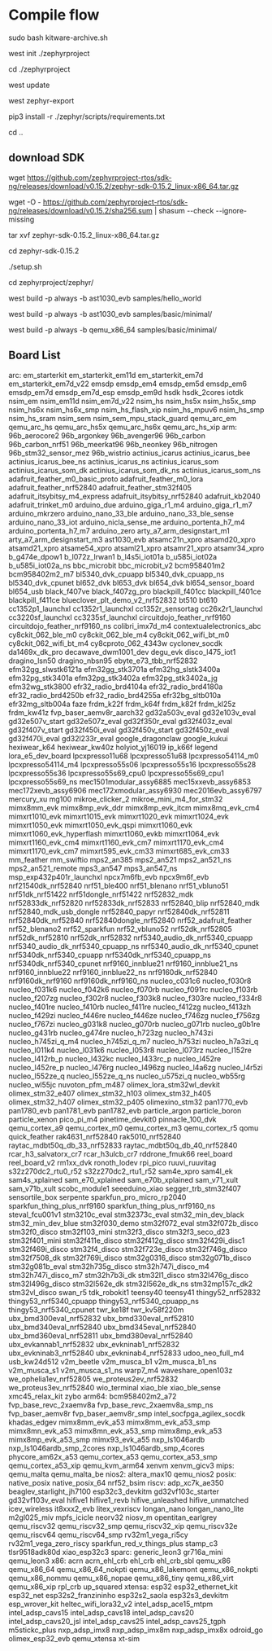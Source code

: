 # Compile flow 

sudo bash kitware-archive.sh

west init ./zephyrproject

cd ./zephyrproject

west update

west zephyr-export

pip3 install -r ./zephyr/scripts/requirements.txt

cd ..

## download SDK

wget https://github.com/zephyrproject-rtos/sdk-ng/releases/download/v0.15.2/zephyr-sdk-0.15.2_linux-x86_64.tar.gz

wget -O - https://github.com/zephyrproject-rtos/sdk-ng/releases/download/v0.15.2/sha256.sum | shasum --check --ignore-missing

tar xvf zephyr-sdk-0.15.2_linux-x86_64.tar.gz

cd zephyr-sdk-0.15.2

./setup.sh

cd zephyrproject/zephyr/


west build -p always -b ast1030_evb  samples/hello_world

west build -p always -b ast1030_evb  samples/basic/minimal/

west build -p always -b qemu_x86_64  samples/basic/minimal/

## Board List
arc:
  em_starterkit
  em_starterkit_em11d
  em_starterkit_em7d
  em_starterkit_em7d_v22
  emsdp
  emsdp_em4
  emsdp_em5d
  emsdp_em6
  emsdp_em7d
  emsdp_em7d_esp
  emsdp_em9d
  hsdk
  hsdk_2cores
  iotdk
  nsim_em
  nsim_em11d
  nsim_em7d_v22
  nsim_hs
  nsim_hs5x
  nsim_hs5x_smp
  nsim_hs6x
  nsim_hs6x_smp
  nsim_hs_flash_xip
  nsim_hs_mpuv6
  nsim_hs_smp
  nsim_hs_sram
  nsim_sem
  nsim_sem_mpu_stack_guard
  qemu_arc_em
  qemu_arc_hs
  qemu_arc_hs5x
  qemu_arc_hs6x
  qemu_arc_hs_xip
arm:
  96b_aerocore2
  96b_argonkey
  96b_avenger96
  96b_carbon
  96b_carbon_nrf51
  96b_meerkat96
  96b_neonkey
  96b_nitrogen
  96b_stm32_sensor_mez
  96b_wistrio
  actinius_icarus
  actinius_icarus_bee
  actinius_icarus_bee_ns
  actinius_icarus_ns
  actinius_icarus_som
  actinius_icarus_som_dk
  actinius_icarus_som_dk_ns
  actinius_icarus_som_ns
  adafruit_feather_m0_basic_proto
  adafruit_feather_m0_lora
  adafruit_feather_nrf52840
  adafruit_feather_stm32f405
  adafruit_itsybitsy_m4_express
  adafruit_itsybitsy_nrf52840
  adafruit_kb2040
  adafruit_trinket_m0
  arduino_due
  arduino_giga_r1_m4
  arduino_giga_r1_m7
  arduino_mkrzero
  arduino_nano_33_ble
  arduino_nano_33_ble_sense
  arduino_nano_33_iot
  arduino_nicla_sense_me
  arduino_portenta_h7_m4
  arduino_portenta_h7_m7
  arduino_zero
  arty_a7_arm_designstart_m1
  arty_a7_arm_designstart_m3
  ast1030_evb
  atsamc21n_xpro
  atsamd20_xpro
  atsamd21_xpro
  atsame54_xpro
  atsaml21_xpro
  atsamr21_xpro
  atsamr34_xpro
  b_g474e_dpow1
  b_l072z_lrwan1
  b_l4s5i_iot01a
  b_u585i_iot02a
  b_u585i_iot02a_ns
  bbc_microbit
  bbc_microbit_v2
  bcm958401m2
  bcm958402m2_m7
  bl5340_dvk_cpuapp
  bl5340_dvk_cpuapp_ns
  bl5340_dvk_cpunet
  bl652_dvk
  bl653_dvk
  bl654_dvk
  bl654_sensor_board
  bl654_usb
  black_f407ve
  black_f407zg_pro
  blackpill_f401cc
  blackpill_f401ce
  blackpill_f411ce
  blueclover_plt_demo_v2_nrf52832
  bt510
  bt610
  cc1352p1_launchxl
  cc1352r1_launchxl
  cc1352r_sensortag
  cc26x2r1_launchxl
  cc3220sf_launchxl
  cc3235sf_launchxl
  circuitdojo_feather_nrf9160
  circuitdojo_feather_nrf9160_ns
  colibri_imx7d_m4
  contextualelectronics_abc
  cy8ckit_062_ble_m0
  cy8ckit_062_ble_m4
  cy8ckit_062_wifi_bt_m0
  cy8ckit_062_wifi_bt_m4
  cy8cproto_062_4343w
  cyclonev_socdk
  da1469x_dk_pro
  decawave_dwm1001_dev
  degu_evk
  disco_l475_iot1
  dragino_lsn50
  dragino_nbsn95
  ebyte_e73_tbb_nrf52832
  efm32gg_slwstk6121a
  efm32gg_stk3701a
  efm32hg_slstk3400a
  efm32pg_stk3401a
  efm32pg_stk3402a
  efm32pg_stk3402a_jg
  efm32wg_stk3800
  efr32_radio_brd4104a
  efr32_radio_brd4180a
  efr32_radio_brd4250b
  efr32_radio_brd4255a
  efr32bg_sltb010a
  efr32mg_sltb004a
  faze
  frdm_k22f
  frdm_k64f
  frdm_k82f
  frdm_kl25z
  frdm_kw41z
  fvp_baser_aemv8r_aarch32
  gd32a503v_eval
  gd32e103v_eval
  gd32e507v_start
  gd32e507z_eval
  gd32f350r_eval
  gd32f403z_eval
  gd32f407v_start
  gd32f450i_eval
  gd32f450v_start
  gd32f450z_eval
  gd32f470i_eval
  gd32l233r_eval
  google_dragonclaw
  google_kukui
  hexiwear_k64
  hexiwear_kw40z
  holyiot_yj16019
  ip_k66f
  legend
  lora_e5_dev_board
  lpcxpresso11u68
  lpcxpresso51u68
  lpcxpresso54114_m0
  lpcxpresso54114_m4
  lpcxpresso55s06
  lpcxpresso55s16
  lpcxpresso55s28
  lpcxpresso55s36
  lpcxpresso55s69_cpu0
  lpcxpresso55s69_cpu1
  lpcxpresso55s69_ns
  mec1501modular_assy6885
  mec15xxevb_assy6853
  mec172xevb_assy6906
  mec172xmodular_assy6930
  mec2016evb_assy6797
  mercury_xu
  mg100
  mikroe_clicker_2
  mikroe_mini_m4_for_stm32
  mimx8mm_evk
  mimx8mp_evk_ddr
  mimx8mp_evk_itcm
  mimx8mq_evk_cm4
  mimxrt1010_evk
  mimxrt1015_evk
  mimxrt1020_evk
  mimxrt1024_evk
  mimxrt1050_evk
  mimxrt1050_evk_qspi
  mimxrt1060_evk
  mimxrt1060_evk_hyperflash
  mimxrt1060_evkb
  mimxrt1064_evk
  mimxrt1160_evk_cm4
  mimxrt1160_evk_cm7
  mimxrt1170_evk_cm4
  mimxrt1170_evk_cm7
  mimxrt595_evk_cm33
  mimxrt685_evk_cm33
  mm_feather
  mm_swiftio
  mps2_an385
  mps2_an521
  mps2_an521_ns
  mps2_an521_remote
  mps3_an547
  mps3_an547_ns
  msp_exp432p401r_launchxl
  npcx7m6fb_evb
  npcx9m6f_evb
  nrf21540dk_nrf52840
  nrf51_ble400
  nrf51_blenano
  nrf51_vbluno51
  nrf51dk_nrf51422
  nrf51dongle_nrf51422
  nrf52832_mdk
  nrf52833dk_nrf52820
  nrf52833dk_nrf52833
  nrf52840_blip
  nrf52840_mdk
  nrf52840_mdk_usb_dongle
  nrf52840_papyr
  nrf52840dk_nrf52811
  nrf52840dk_nrf52840
  nrf52840dongle_nrf52840
  nrf52_adafruit_feather
  nrf52_blenano2
  nrf52_sparkfun
  nrf52_vbluno52
  nrf52dk_nrf52805
  nrf52dk_nrf52810
  nrf52dk_nrf52832
  nrf5340_audio_dk_nrf5340_cpuapp
  nrf5340_audio_dk_nrf5340_cpuapp_ns
  nrf5340_audio_dk_nrf5340_cpunet
  nrf5340dk_nrf5340_cpuapp
  nrf5340dk_nrf5340_cpuapp_ns
  nrf5340dk_nrf5340_cpunet
  nrf9160_innblue21
  nrf9160_innblue21_ns
  nrf9160_innblue22
  nrf9160_innblue22_ns
  nrf9160dk_nrf52840
  nrf9160dk_nrf9160
  nrf9160dk_nrf9160_ns
  nucleo_c031c6
  nucleo_f030r8
  nucleo_f031k6
  nucleo_f042k6
  nucleo_f070rb
  nucleo_f091rc
  nucleo_f103rb
  nucleo_f207zg
  nucleo_f302r8
  nucleo_f303k8
  nucleo_f303re
  nucleo_f334r8
  nucleo_f401re
  nucleo_f410rb
  nucleo_f411re
  nucleo_f412zg
  nucleo_f413zh
  nucleo_f429zi
  nucleo_f446re
  nucleo_f446ze
  nucleo_f746zg
  nucleo_f756zg
  nucleo_f767zi
  nucleo_g031k8
  nucleo_g070rb
  nucleo_g071rb
  nucleo_g0b1re
  nucleo_g431rb
  nucleo_g474re
  nucleo_h723zg
  nucleo_h743zi
  nucleo_h745zi_q_m4
  nucleo_h745zi_q_m7
  nucleo_h753zi
  nucleo_h7a3zi_q
  nucleo_l011k4
  nucleo_l031k6
  nucleo_l053r8
  nucleo_l073rz
  nucleo_l152re
  nucleo_l412rb_p
  nucleo_l432kc
  nucleo_l433rc_p
  nucleo_l452re
  nucleo_l452re_p
  nucleo_l476rg
  nucleo_l496zg
  nucleo_l4a6zg
  nucleo_l4r5zi
  nucleo_l552ze_q
  nucleo_l552ze_q_ns
  nucleo_u575zi_q
  nucleo_wb55rg
  nucleo_wl55jc
  nuvoton_pfm_m487
  olimex_lora_stm32wl_devkit
  olimex_stm32_e407
  olimex_stm32_h103
  olimex_stm32_h405
  olimex_stm32_h407
  olimex_stm32_p405
  olimexino_stm32
  pan1770_evb
  pan1780_evb
  pan1781_evb
  pan1782_evb
  particle_argon
  particle_boron
  particle_xenon
  pico_pi_m4
  pinetime_devkit0
  pinnacle_100_dvk
  qemu_cortex_a9
  qemu_cortex_m0
  qemu_cortex_m3
  qemu_cortex_r5
  qomu
  quick_feather
  rak4631_nrf52840
  rak5010_nrf52840
  raytac_mdbt50q_db_33_nrf52833
  raytac_mdbt50q_db_40_nrf52840
  rcar_h3_salvatorx_cr7
  rcar_h3ulcb_cr7
  rddrone_fmuk66
  reel_board
  reel_board_v2
  rm1xx_dvk
  ronoth_lodev
  rpi_pico
  ruuvi_ruuvitag
  s32z270dc2_rtu0_r52
  s32z270dc2_rtu1_r52
  sam4e_xpro
  sam4l_ek
  sam4s_xplained
  sam_e70_xplained
  sam_e70b_xplained
  sam_v71_xult
  sam_v71b_xult
  scobc_module1
  seeeduino_xiao
  segger_trb_stm32f407
  sensortile_box
  serpente
  sparkfun_pro_micro_rp2040
  sparkfun_thing_plus_nrf9160
  sparkfun_thing_plus_nrf9160_ns
  steval_fcu001v1
  stm3210c_eval
  stm32373c_eval
  stm32_min_dev_black
  stm32_min_dev_blue
  stm32f030_demo
  stm32f072_eval
  stm32f072b_disco
  stm32f0_disco
  stm32f103_mini
  stm32f3_disco
  stm32f3_seco_d23
  stm32f401_mini
  stm32f411e_disco
  stm32f412g_disco
  stm32f429i_disc1
  stm32f469i_disco
  stm32f4_disco
  stm32f723e_disco
  stm32f746g_disco
  stm32f7508_dk
  stm32f769i_disco
  stm32g0316_disco
  stm32g071b_disco
  stm32g081b_eval
  stm32h735g_disco
  stm32h747i_disco_m4
  stm32h747i_disco_m7
  stm32h7b3i_dk
  stm32l1_disco
  stm32l476g_disco
  stm32l496g_disco
  stm32l562e_dk
  stm32l562e_dk_ns
  stm32mp157c_dk2
  stm32vl_disco
  swan_r5
  tdk_robokit1
  teensy40
  teensy41
  thingy52_nrf52832
  thingy53_nrf5340_cpuapp
  thingy53_nrf5340_cpuapp_ns
  thingy53_nrf5340_cpunet
  twr_ke18f
  twr_kv58f220m
  ubx_bmd300eval_nrf52832
  ubx_bmd330eval_nrf52810
  ubx_bmd340eval_nrf52840
  ubx_bmd345eval_nrf52840
  ubx_bmd360eval_nrf52811
  ubx_bmd380eval_nrf52840
  ubx_evkannab1_nrf52832
  ubx_evkninab1_nrf52832
  ubx_evkninab3_nrf52840
  ubx_evkninab4_nrf52833
  udoo_neo_full_m4
  usb_kw24d512
  v2m_beetle
  v2m_musca_b1
  v2m_musca_b1_ns
  v2m_musca_s1
  v2m_musca_s1_ns
  warp7_m4
  waveshare_open103z
  we_ophelia1ev_nrf52805
  we_proteus2ev_nrf52832
  we_proteus3ev_nrf52840
  wio_terminal
  xiao_ble
  xiao_ble_sense
  xmc45_relax_kit
  zybo
arm64:
  bcm958402m2_a72
  fvp_base_revc_2xaemv8a
  fvp_base_revc_2xaemv8a_smp_ns
  fvp_baser_aemv8r
  fvp_baser_aemv8r_smp
  intel_socfpga_agilex_socdk
  khadas_edgev
  mimx8mm_evk_a53
  mimx8mm_evk_a53_smp
  mimx8mn_evk_a53
  mimx8mn_evk_a53_smp
  mimx8mp_evk_a53
  mimx8mp_evk_a53_smp
  mimx93_evk_a55
  nxp_ls1046ardb
  nxp_ls1046ardb_smp_2cores
  nxp_ls1046ardb_smp_4cores
  phycore_am62x_a53
  qemu_cortex_a53
  qemu_cortex_a53_smp
  qemu_cortex_a53_xip
  qemu_kvm_arm64
  xenvm
  xenvm_gicv3
mips:
  qemu_malta
  qemu_malta_be
nios2:
  altera_max10
  qemu_nios2
posix:
  native_posix
  native_posix_64
  nrf52_bsim
riscv:
  adp_xc7k_ae350
  beaglev_starlight_jh7100
  esp32c3_devkitm
  gd32vf103c_starter
  gd32vf103v_eval
  hifive1
  hifive1_revb
  hifive_unleashed
  hifive_unmatched
  icev_wireless
  it8xxx2_evb
  litex_vexriscv
  longan_nano
  longan_nano_lite
  m2gl025_miv
  mpfs_icicle
  neorv32
  niosv_m
  opentitan_earlgrey
  qemu_riscv32
  qemu_riscv32_smp
  qemu_riscv32_xip
  qemu_riscv32e
  qemu_riscv64
  qemu_riscv64_smp
  rv32m1_vega_ri5cy
  rv32m1_vega_zero_riscy
  sparkfun_red_v_things_plus
  stamp_c3
  tlsr9518adk80d
  xiao_esp32c3
sparc:
  generic_leon3
  gr716a_mini
  qemu_leon3
x86:
  acrn
  acrn_ehl_crb
  ehl_crb
  ehl_crb_sbl
  qemu_x86
  qemu_x86_64
  qemu_x86_64_nokpti
  qemu_x86_lakemont
  qemu_x86_nokpti
  qemu_x86_nommu
  qemu_x86_nopae
  qemu_x86_tiny
  qemu_x86_virt
  qemu_x86_xip
  rpl_crb
  up_squared
xtensa:
  esp32
  esp32_ethernet_kit
  esp32_net
  esp32s2_franzininho
  esp32s2_saola
  esp32s3_devkitm
  esp_wrover_kit
  heltec_wifi_lora32_v2
  intel_adsp_ace15_mtpm
  intel_adsp_cavs15
  intel_adsp_cavs18
  intel_adsp_cavs20
  intel_adsp_cavs20_jsl
  intel_adsp_cavs25
  intel_adsp_cavs25_tgph
  m5stickc_plus
  nxp_adsp_imx8
  nxp_adsp_imx8m
  nxp_adsp_imx8x
  odroid_go
  olimex_esp32_evb
  qemu_xtensa
  xt-sim